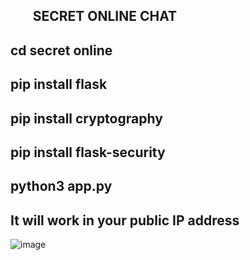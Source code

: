 ## <ul> SECRET ONLINE CHAT </ul>

## cd secret online
## pip install flask
## pip install cryptography
## pip install flask-security

## python3 app.py

## It will work in your public IP address

![image](https://github.com/Satheshkrishna/Secret-Chat/assets/127393514/9aa6666b-7ff9-44a3-8f47-2eb7a56d7327)





